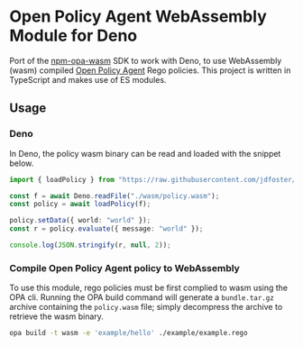 # Open Policy Agent WebAssembly Module for Deno

Port of the [npm-opa-wasm](https://github.com/open-policy-agent/npm-opa-wasm)
SDK to work with Deno, to use WebAssembly (wasm) compiled [Open Policy
Agent](https://www.openpolicyagent.org/) Rego policies. This project is written
in TypeScript and makes use of ES modules.

## Usage

### Deno

In Deno, the policy wasm binary can be read and loaded with the snippet below.

```ts
import { loadPolicy } from "https://raw.githubusercontent.com/jdfoster/deno-opa-wasm/main/mod.ts"

const f = await Deno.readFile("./wasm/policy.wasm");
const policy = await loadPolicy(f);

policy.setData({ world: "world" });
const r = policy.evaluate({ message: "world" });

console.log(JSON.stringify(r, null, 2));
```

### Compile Open Policy Agent policy to WebAssembly

To use this module, rego policies must be first complied to wasm using the OPA
cli. Running the OPA build command will generate a `bundle.tar.gz` archive
containing the `policy.wasm` file; simply decompress the archive to retrieve the
wasm binary.

```sh
opa build -t wasm -e 'example/hello' ./example/example.rego
```
